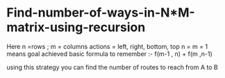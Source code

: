 # Find-number-of-ways-in-N*M-matrix-using-recursion
Here n =rows ; m = columns
actions = left, right, bottom, top
n = m = 1 means goal achieved
basic formula to remember :- 
f(m-1 , n) + f(m ,n-1)

using this strategy you can find the number of routes to reach from A to B
